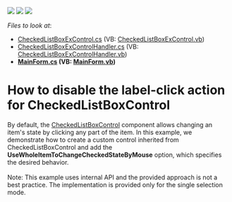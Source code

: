 <!-- default badges list -->
![](https://img.shields.io/endpoint?url=https://codecentral.devexpress.com/api/v1/VersionRange/128620524/13.1.4%2B)
[![](https://img.shields.io/badge/Open_in_DevExpress_Support_Center-FF7200?style=flat-square&logo=DevExpress&logoColor=white)](https://supportcenter.devexpress.com/ticket/details/E1224)
[![](https://img.shields.io/badge/📖_How_to_use_DevExpress_Examples-e9f6fc?style=flat-square)](https://docs.devexpress.com/GeneralInformation/403183)
<!-- default badges end -->
<!-- default file list -->
*Files to look at*:

* [CheckedListBoxExControl.cs](./CS/DxSample/Editors/CheckedListBoxExControl.cs) (VB: [CheckedListBoxExControl.vb](./VB/DxSample/Editors/CheckedListBoxExControl.vb))
* [CheckedListBoxExControlHandler.cs](./CS/DxSample/Editors/CheckedListBoxExControlHandler.cs) (VB: [CheckedListBoxExControlHandler.vb](./VB/DxSample/Editors/CheckedListBoxExControlHandler.vb))
* **[MainForm.cs](./CS/DxSample/MainForm.cs) (VB: [MainForm.vb](./VB/DxSample/MainForm.vb))**
<!-- default file list end -->
# How to disable the label-click action for CheckedListBoxControl


By default, the <a href="https://documentation.devexpress.com/#windowsforms/clsDevExpressXtraEditorsCheckedListBoxControltopic">CheckedListBoxControl</a> component allows changing an item's state by clicking any part of the item. In this example, we demonstrate how to create a custom control inherited from CheckedListBoxControl and add the <strong>UseWholeItemToChangeCheckedStateByMouse</strong> option, which specifies the desired behavior.<br /><br />Note: This example uses internal API and the provided approach is not a best practice. The implementation is provided only for the single selection mode.

<br/>


